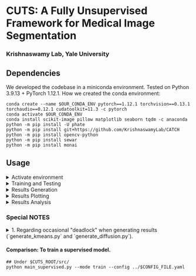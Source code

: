 # CUTS: A Fully Unsupervised Framework for Medical Image Segmentation
### Krishnaswamy Lab, Yale University


## Dependencies
We developed the codebase in a miniconda environment.
Tested on Python 3.9.13 + PyTorch 1.12.1.
How we created the conda environment:
```
conda create --name $OUR_CONDA_ENV pytorch==1.12.1 torchvision==0.13.1 torchaudio==0.12.1 cudatoolkit=11.3 -c pytorch
conda activate $OUR_CONDA_ENV
conda install scikit-image pillow matplotlib seaborn tqdm -c anaconda
python -m pip install -U phate
python -m pip install git+https://github.com/KrishnaswamyLab/CATCH
python -m pip install opencv-python
python -m pip install sewar
python -m pip install monai
```

## Usage
<details>
  <summary>Activate environment</summary>

```
conda activate $OUR_CONDA_ENV
```
</details>

<details>
  <summary>Training and Testing</summary>

#### To train a model.
```
## Under $CUTS_ROOT/src
python main.py --mode train --config ../config/$CONFIG_FILE.yaml
```
#### To test a model (automatically done during `train` mode).
```
## Under $CUTS_ROOT/src
python main.py --mode test --config ../config/$CONFIG_FILE.yaml
```
</details>

<details>
  <summary>Results Generation</summary>

#### To generate and save the segmentation using spectral k-means.
```
## Under $CUTS_ROOT/src/scripts_analysis
python generate_kmeans.py --config ../../config/$CONFIG_FILE.yaml
```
#### To generate and save the segmentation using diffusion condensation.
```
## Under $CUTS_ROOT/src/scripts_analysis
python generate_diffusion.py --config ../../config/$CONFIG_FILE.yaml
```
#### To generate and save the segmentation using baseline methods.
```
## Under $CUTS_ROOT/src/scripts_analysis
python generate_baselines.py
```
</details>

<details>
  <summary>Results Plotting</summary>

#### To reproduce the figures in the paper.
Note: This is a newer version for plotting, and it already entails the following versions (spectral k-means, diffusion condensation). You don't need to worry about them if you use this plotting script.

Without the `--comparison` flag, the CUTS-only results will be plotted.
With the ` --comparison` flag, the side-by-side comparison against other methods will be plotted.
```
## Under $CUTS_ROOT/src/scripts_analysis

## For natural images (berkeley)
python plot_paper_figure_natural.py --config ../../config/$CONFIG_FILE.yaml --image-idx $IMAGE_IDX
python plot_paper_figure_natural.py --config ../../config/$CONFIG_FILE.yaml --image-idx $IMAGE_IDX --comparison

## For medical images (retina, brain)
python plot_paper_figure_medical.py --config ../../config/$CONFIG_FILE.yaml --image-idx $IMAGE_IDX
python plot_paper_figure_medical.py --config ../../config/$CONFIG_FILE.yaml --image-idx $IMAGE_IDX --comparison
```
#### To plot the segmentation results using spectral k-means (optional).
Assuming segmentation results have already been generated and saved.
```
## Under $CUTS_ROOT/src/scripts_analysis
python plot_kmeans.py --config ../../config/$CONFIG_FILE.yaml
```
#### To plot the segmentation results using diffusion condensation (optional).
Assuming segmentation results have already been generated and saved.
```
## Under $CUTS_ROOT/src/scripts_analysis
python plot_diffusion.py --config ../../config/$CONFIG_FILE.yaml
```
</details>

<details>
  <summary>Results Analysis</summary>

#### To compute the quantitative metrics.
Assuming segmentation results have already been generated and saved.
```
## Under $CUTS_ROOT/src/scripts_analysis
python run_metrics.py --config ../../config/$CONFIG_FILE.yaml
```
</details>

### Special NOTES
<details>
  <summary>1. Regarding occasional "deadlock" when generating results (`generate_kmeans.py` and `generate_diffusion.py`).</summary>

On our YCRC server, sometimes we need to run
```
export MKL_THREADING_LAYER=GNU
```
before running some of the code code to avoid dead lock.

**UPDATE Dec 2022**: I found a better way to solve this issue. Now it's following a try-and-retry approach and the problem is circumvented.

For details, see https://github.com/joblib/threadpoolctl/blob/master/multiple_openmp.md.
</details>

#### Comparison: To train a supervised model.
```
## Under $CUTS_ROOT/src/
python main_supervised.py --mode train --config ../$CONFIG_FILE.yaml
```
